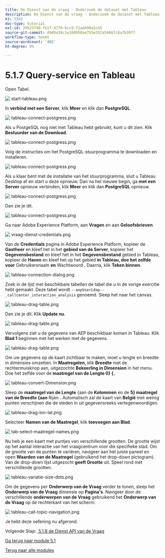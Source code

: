 ```yaml
---
title: De Dienst van de vraag - Onderzoek de dataset met Tableau
description: De Dienst van de vraag - Onderzoek de dataset met Tableau
kt: 5342
doc-type: tutorial
exl-id: 29525740-fe1f-4770-bcc9-f2ad499a2cb5
source-git-commit: d9d9a38c1e160950ae755e352a54667c8a7b30f7
workflow-type: tm+mt
source-wordcount: '402'
ht-degree: 0%

---
```


# 5.1.7 Query-service en Tableau

Open Tabel.

![&#x200B; start-tableau.png &#x200B;](./images/starttableau.png)

In **verbind met een Server**, klik **Meer** en klik dan **PostgreSQL**.

![&#x200B; tableau-connect-postgress.png &#x200B;](./images/tableauconnectpostgress.png)

Als u PostgeSQL nog niet met Tableau hebt gebruikt, kunt u dit zien. Klik **Bestuurder van de Download**.

![&#x200B; tableau-connect-postgress.png &#x200B;](./images/tableauconnectpostgress1.png)

Volg de instructies om het PostgreSQL-stuurprogramma te downloaden en installeren.

![&#x200B; tableau-connect-postgress.png &#x200B;](./images/tableauconnectpostgress2.png)

Als u klaar bent met de installatie van het stuurprogramma, sluit u Tableau Desktop af en start u deze opnieuw. Dan na het nieuwe begin, ga **met een Server** opnieuw verbinden, klik **Meer** en klik dan **PostgreSQL** opnieuw.

![&#x200B; tableau-connect-postgress.png &#x200B;](./images/tableauconnectpostgress.png)

Dan zie je dit.

![&#x200B; tableau-connect-postgress.png &#x200B;](./images/tableauconnectpostgress3.png)

Ga naar Adobe Experience Platform, aan **Vragen** en aan **Geloofsbrieven**.

![&#x200B; vraag-dienst-credentials.png &#x200B;](./images/queryservicecredentials.png)

Van de **Credentials** pagina in Adobe Experience Platform, kopieer de **Gastheer** en kleef het in het **gebied van de Server**, kopieer het **Gegevensbestand** en kleef het in het **Gegevensbestand** gebied in Tableau, kopieer de **Haven** en kleef het op het gebied **in Tableau, doe het zelfde voor** Gebruikersnaam **en** Wachtwoord **.** Daarna, klik **Teken binnen**.

![&#x200B; tableau-connection-dialog.png &#x200B;](./images/tableauconnectiondialog.png)

Zoek in de lijst met beschikbare tabellen de tabel die u in de vorige exercitie hebt gemaakt. Deze tabel wordt `--aepUserLdap--_callcenter_interaction_analysis` genoemd. Sleep het naar het canvas.

![&#x200B; tableau-drag-table.png &#x200B;](./images/tableaudragtable.png)

Dan zie je dit. Klik **Update nu**.

![&#x200B; tableau-drag-table.png &#x200B;](./images/tableaudragtable1.png)

Vervolgens ziet u de gegevens van AEP beschikbaar komen in Tableau. Klik **Blad 1** beginnen met het werken met de gegevens.

![&#x200B; tableau-drag-table.png &#x200B;](./images/tableaudragtable2.png)

Om uw gegevens op de kaart zichtbaar te maken, moet u lengte en breedte in dimensies omzetten. In **Maatregelen**, klik **Breedte** met de rechtermuisknop aan, uitgezochte **Bekeerling in Dimension** in het menu. Doe het zelfde voor de **maatregel van de Lengte 0&rbrace; &lbrace;.**

![&#x200B; tableau-convert-Dimension.png &#x200B;](./images/tableauconvertdimension.png)

Sleep de **maatregel van de Lengte** {aan de **Kolommen** en de **5} maatregel van de Breedte &lbrace;aan** Rijen **.** Automatisch zal de kaart van **België** met weinig punten verschijnen die de steden in uit gegevensreeks vertegenwoordigen.

![&#x200B; tableau-drag-lon-lat.png &#x200B;](./images/tableaudraglonlat.png)

Selecteer **Namen van de Maatregel**, klik **toevoegen aan Blad**.

![&#x200B; tab-select-maatregel-names.png &#x200B;](./images/selectmeasurenames.png)

Nu heb je een kaart met puntjes van verschillende grootten. De grootte wijst op het aantal interactie van het vraagcentrum voor die specifieke stad. Om de grootte van de punten te variëren, navigeer aan het juiste paneel en open **Waarden van de Maatregel** (gebruikend het drop-down pictogram). Van de drop-down lijst uitgezocht **geeft Grootte** uit. Speel rond met verschillende grootten.

![&#x200B; tableau-variatie-size-dots.png &#x200B;](./images/tableauvarysizedots.png)

Om de gegevens per **Onderwerp van de Vraag** verder te tonen, sleep het **Onderwerp van de Vraag** dimensie op **Pagina&#39;s**. Navigeer door de verschillende **onderwerpen van de Vraag** gebruikend het **Onderwerp van de Vraag** op de rechterkant van het scherm:

![&#x200B; tableau-call-topic-navigation.png &#x200B;](./images/tableaucalltopicnavigation.png)

Je hebt deze oefening nu afgerond.

Volgende Stap: [&#x200B; 5.1.8 de Dienst API van de Vraag &#x200B;](./ex8.md)

[Ga terug naar module 5.1](./query-service.md)

[Terug naar alle modules](../../../overview.md)

